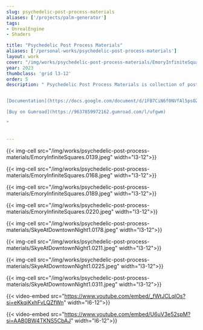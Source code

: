 ```yaml
---
slug: psychedelic-post-process-materials
aliases: ['/projects/palm-generator']
tags:
- UnrealEngine
- Shaders

title: "Psychedelic Post Process Materials"
aliases: ['/personal-works/psychedelic-post-process-materials']
layout: work
cover: "/img/works/psychedelic-post-process-materials/EmoryInfiniteSquares.0220.jpeg"
year: 2023
thumbclass: 'grid l3-12'
order: 5
description: " Psychedelic Post Process Materials is collection of post process materias for Unreal Engine 5. At the moment the materials have been tested with UE 5.2 and UE 5.3, and three materials have been developed: kaleidoscope post process material, droste effect post process material, drifting post process material.


[Documentation](https://docs.google.com/document/d/1FB7CiN6f0NVfAl5psOZ6-GeUG8JCUboO___vQvsIiVI/)  

[Buy on Gumroad](https://9637859972162.gumroad.com/l/ufgwm)

"


---
```





{{< img-cell src="/img/works/psychedelic-post-process-materials/EmoryInfiniteSquares.0139.jpeg" width="l3-12">}}
 
{{< img-cell src="/img/works/psychedelic-post-process-materials/EmoryInfiniteSquares.0168.jpeg" width="l3-12">}}

{{< img-cell src="/img/works/psychedelic-post-process-materials/EmoryInfiniteSquares.0189.jpeg" width="l3-12">}}

 {{< img-cell src="/img/works/psychedelic-post-process-materials/EmoryInfiniteSquares.0220.jpeg" width="l3-12">}}


 {{< img-cell src="/img/works/psychedelic-post-process-materials/SkyeAtDowntownNight1.0178.jpeg" width="l3-12">}}
 
{{< img-cell src="/img/works/psychedelic-post-process-materials/SkyeAtDowntownNight1.0211.jpeg" width="l3-12">}}

{{< img-cell src="/img/works/psychedelic-post-process-materials/SkyeAtDowntownNight1.0225.jpeg" width="l3-12">}}

 {{< img-cell src="/img/works/psychedelic-post-process-materials/SkyeAtDowntownNight1.0311.jpeg" width="l3-12">}}

 {{< video-embed src="https://www.youtube.com/embed/_fWtJCLqlOs?si=eKkqiKxhFvLQZfWn" width="l6-12">}}

{{< video-embed src="https://www.youtube.com/embed/U6uV3e52spM?si=AAB0BW4TKNS5CbAJ" width="l6-12">}}
